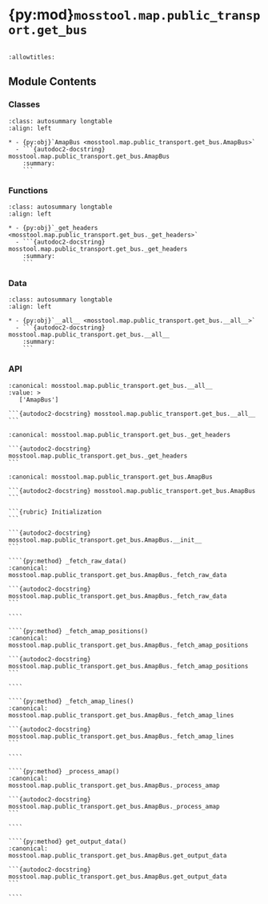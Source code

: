 # {py:mod}`mosstool.map.public_transport.get_bus`

```{py:module} mosstool.map.public_transport.get_bus
```

```{autodoc2-docstring} mosstool.map.public_transport.get_bus
:allowtitles:
```

## Module Contents

### Classes

````{list-table}
:class: autosummary longtable
:align: left

* - {py:obj}`AmapBus <mosstool.map.public_transport.get_bus.AmapBus>`
  - ```{autodoc2-docstring} mosstool.map.public_transport.get_bus.AmapBus
    :summary:
    ```
````

### Functions

````{list-table}
:class: autosummary longtable
:align: left

* - {py:obj}`_get_headers <mosstool.map.public_transport.get_bus._get_headers>`
  - ```{autodoc2-docstring} mosstool.map.public_transport.get_bus._get_headers
    :summary:
    ```
````

### Data

````{list-table}
:class: autosummary longtable
:align: left

* - {py:obj}`__all__ <mosstool.map.public_transport.get_bus.__all__>`
  - ```{autodoc2-docstring} mosstool.map.public_transport.get_bus.__all__
    :summary:
    ```
````

### API

````{py:data} __all__
:canonical: mosstool.map.public_transport.get_bus.__all__
:value: >
   ['AmapBus']

```{autodoc2-docstring} mosstool.map.public_transport.get_bus.__all__
```

````

````{py:function} _get_headers(referer_url)
:canonical: mosstool.map.public_transport.get_bus._get_headers

```{autodoc2-docstring} mosstool.map.public_transport.get_bus._get_headers
```
````

`````{py:class} AmapBus(city_name_en_us: str, city_name_zh_cn: str, bus_heads: str, amap_ak: str)
:canonical: mosstool.map.public_transport.get_bus.AmapBus

```{autodoc2-docstring} mosstool.map.public_transport.get_bus.AmapBus
```

```{rubric} Initialization
```

```{autodoc2-docstring} mosstool.map.public_transport.get_bus.AmapBus.__init__
```

````{py:method} _fetch_raw_data()
:canonical: mosstool.map.public_transport.get_bus.AmapBus._fetch_raw_data

```{autodoc2-docstring} mosstool.map.public_transport.get_bus.AmapBus._fetch_raw_data
```

````

````{py:method} _fetch_amap_positions()
:canonical: mosstool.map.public_transport.get_bus.AmapBus._fetch_amap_positions

```{autodoc2-docstring} mosstool.map.public_transport.get_bus.AmapBus._fetch_amap_positions
```

````

````{py:method} _fetch_amap_lines()
:canonical: mosstool.map.public_transport.get_bus.AmapBus._fetch_amap_lines

```{autodoc2-docstring} mosstool.map.public_transport.get_bus.AmapBus._fetch_amap_lines
```

````

````{py:method} _process_amap()
:canonical: mosstool.map.public_transport.get_bus.AmapBus._process_amap

```{autodoc2-docstring} mosstool.map.public_transport.get_bus.AmapBus._process_amap
```

````

````{py:method} get_output_data()
:canonical: mosstool.map.public_transport.get_bus.AmapBus.get_output_data

```{autodoc2-docstring} mosstool.map.public_transport.get_bus.AmapBus.get_output_data
```

````

`````
